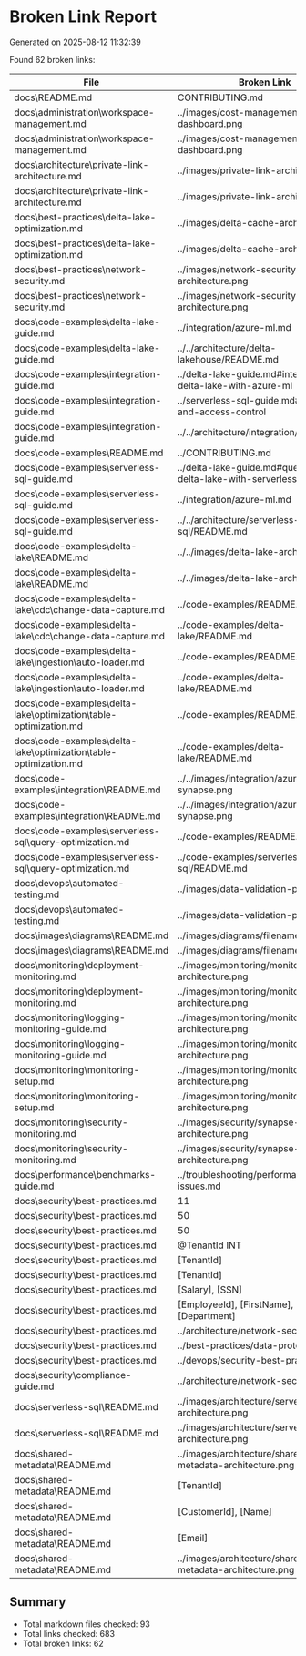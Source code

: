 # Broken Link Report

Generated on 2025-08-12 11:32:39

Found 62 broken links:

| File | Broken Link |
|------|------------|
| docs\README.md | CONTRIBUTING.md |
| docs\administration\workspace-management.md | ../images/cost-management-dashboard.png |
| docs\administration\workspace-management.md | ../images/cost-management-dashboard.png |
| docs\architecture\private-link-architecture.md | ../images/private-link-architecture.png |
| docs\architecture\private-link-architecture.md | ../images/private-link-architecture.png |
| docs\best-practices\delta-lake-optimization.md | ../images/delta-cache-architecture.png |
| docs\best-practices\delta-lake-optimization.md | ../images/delta-cache-architecture.png |
| docs\best-practices\network-security.md | ../images/network-security-architecture.png |
| docs\best-practices\network-security.md | ../images/network-security-architecture.png |
| docs\code-examples\delta-lake-guide.md | ../integration/azure-ml.md |
| docs\code-examples\delta-lake-guide.md | ../../architecture/delta-lakehouse/README.md |
| docs\code-examples\integration-guide.md | ../delta-lake-guide.md#integrating-delta-lake-with-azure-ml |
| docs\code-examples\integration-guide.md | ../serverless-sql-guide.md#security-and-access-control |
| docs\code-examples\integration-guide.md | ../../architecture/integration/README.md |
| docs\code-examples\README.md | ../CONTRIBUTING.md |
| docs\code-examples\serverless-sql-guide.md | ../delta-lake-guide.md#querying-delta-lake-with-serverless-sql |
| docs\code-examples\serverless-sql-guide.md | ../integration/azure-ml.md |
| docs\code-examples\serverless-sql-guide.md | ../../architecture/serverless-sql/README.md |
| docs\code-examples\delta-lake\README.md | ../../images/delta-lake-architecture.png |
| docs\code-examples\delta-lake\README.md | ../../images/delta-lake-architecture.png |
| docs\code-examples\delta-lake\cdc\change-data-capture.md | ../code-examples/README.md |
| docs\code-examples\delta-lake\cdc\change-data-capture.md | ../code-examples/delta-lake/README.md |
| docs\code-examples\delta-lake\ingestion\auto-loader.md | ../code-examples/README.md |
| docs\code-examples\delta-lake\ingestion\auto-loader.md | ../code-examples/delta-lake/README.md |
| docs\code-examples\delta-lake\optimization\table-optimization.md | ../code-examples/README.md |
| docs\code-examples\delta-lake\optimization\table-optimization.md | ../code-examples/delta-lake/README.md |
| docs\code-examples\integration\README.md | ../../images/integration/azure-ml-synapse.png |
| docs\code-examples\integration\README.md | ../../images/integration/azure-ml-synapse.png |
| docs\code-examples\serverless-sql\query-optimization.md | ../code-examples/README.md |
| docs\code-examples\serverless-sql\query-optimization.md | ../code-examples/serverless-sql/README.md |
| docs\devops\automated-testing.md | ../images/data-validation-process.png |
| docs\devops\automated-testing.md | ../images/data-validation-process.png |
| docs\images\diagrams\README.md | ../images/diagrams/filename.png |
| docs\images\diagrams\README.md | ../images/diagrams/filename.png |
| docs\monitoring\deployment-monitoring.md | ../images/monitoring/monitoring-architecture.png |
| docs\monitoring\deployment-monitoring.md | ../images/monitoring/monitoring-architecture.png |
| docs\monitoring\logging-monitoring-guide.md | ../images/monitoring/monitoring-architecture.png |
| docs\monitoring\logging-monitoring-guide.md | ../images/monitoring/monitoring-architecture.png |
| docs\monitoring\monitoring-setup.md | ../images/monitoring/monitoring-architecture.png |
| docs\monitoring\monitoring-setup.md | ../images/monitoring/monitoring-architecture.png |
| docs\monitoring\security-monitoring.md | ../images/security/synapse-security-architecture.png |
| docs\monitoring\security-monitoring.md | ../images/security/synapse-security-architecture.png |
| docs\performance\benchmarks-guide.md | ../troubleshooting/performance-issues.md |
| docs\security\best-practices.md | 11 |
| docs\security\best-practices.md | 50 |
| docs\security\best-practices.md | 50 |
| docs\security\best-practices.md | @TenantId INT |
| docs\security\best-practices.md | [TenantId] |
| docs\security\best-practices.md | [TenantId] |
| docs\security\best-practices.md | [Salary], [SSN] |
| docs\security\best-practices.md | [EmployeeId], [FirstName], [LastName], [Department] |
| docs\security\best-practices.md | ../architecture/network-security.md |
| docs\security\best-practices.md | ../best-practices/data-protection.md |
| docs\security\best-practices.md | ../devops/security-best-practices.md |
| docs\security\compliance-guide.md | ../architecture/network-security.md |
| docs\serverless-sql\README.md | ../images/architecture/serverless-sql-architecture.png |
| docs\serverless-sql\README.md | ../images/architecture/serverless-sql-architecture.png |
| docs\shared-metadata\README.md | ../images/architecture/shared-metadata-architecture.png |
| docs\shared-metadata\README.md | [TenantId] |
| docs\shared-metadata\README.md | [CustomerId], [Name] |
| docs\shared-metadata\README.md | [Email] |
| docs\shared-metadata\README.md | ../images/architecture/shared-metadata-architecture.png |

## Summary

- Total markdown files checked: 93
- Total links checked: 683
- Total broken links: 62
